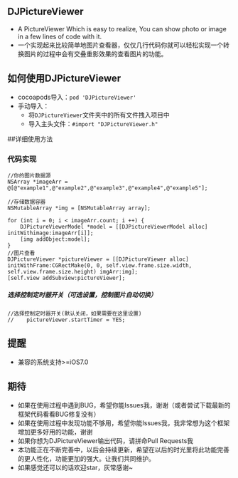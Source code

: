 ## DJPictureViewer
* A PictureViewer Which is easy to realize, You can show photo or image in 
a few lines of code with it.
* 一个实现起来比较简单地图片查看器，仅仅几行代码你就可以轻松实现一个转换图片的过程中会有交叠重影效果的查看图片的功能。

## <a id="如何使用DJPictureViewer"></a>如何使用DJPictureViewer
* cocoapods导入：`pod 'DJPictureViewer'`
* 手动导入：
    * 将`DJPictureViewer`文件夹中的所有文件拽入项目中
    * 导入主头文件：`#import "DJPictureViewer.h"`

##详细使用方法
### 代码实现

```objc
//你的图片数据源
NSArray *imageArr = @[@"example1",@"example2",@"example3",@"example4",@"example5"];

//存储数据容器
NSMutableArray *img = [NSMutableArray array];

for (int i = 0; i < imageArr.count; i ++) {
    DJPictureViewerModel *model = [[DJPictureViewerModel alloc] initWithimage:imageArr[i]];
    [img addObject:model];
}
//图片查看
DJPictureViewer *pictureViewer = [[DJPictureViewer alloc] initWithFrame:CGRectMake(0, 0, self.view.frame.size.width, self.view.frame.size.height) imgArr:img];
[self.view addSubview:pictureViewer];
```
##### 选择控制定时器开关（可选设置，控制图片自动切换）
```objc
//选择控制定时器开关(默认关闭，如果需要在这里设置)
//    pictureViewer.startTimer = YES;
```
## 提醒
* 兼容的系统支持>=iOS7.0

## <a id="期待"></a>期待
* 如果在使用过程中遇到BUG，希望你能Issues我，谢谢（或者尝试下载最新的框架代码看看BUG修复没有）
* 如果在使用过程中发现功能不够用，希望你能Issues我，我非常想为这个框架增加更多好用的功能，谢谢
* 如果你想为DJPictureViewer输出代码，请拼命Pull Requests我
* 本功能正在不断完善中，以后会持续更新，希望在以后的时光里将此功能完善的更人性化，功能更加的强大。让我们共同维护。
* 如果感觉还可以的话欢迎star，灰常感谢~

